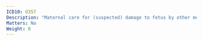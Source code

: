 ```yaml
---
ICD10: O357
Description: "Maternal care for (suspected) damage to fetus by other medical procedures"
Matters: No
Weight: 0
---
```

